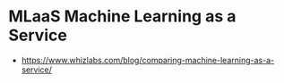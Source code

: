 # MLaaS Machine Learning as a Service


*   https://www.whizlabs.com/blog/comparing-machine-learning-as-a-service/

